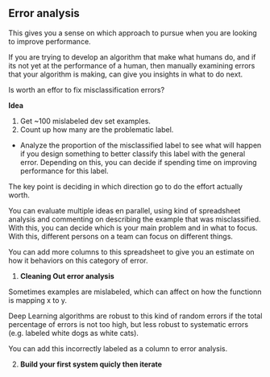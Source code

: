 # 

## Error analysis

This gives you a sense on which approach to pursue when you are looking to improve performance.

If you are trying to develop an algorithm that make what humans do, and if its not yet at the performance of a human, then manually examining errors that your algorithm is making, can give you insights in what to do next.

Is worth an effor to fix misclassification errors?

__Idea__

1. Get ~100 mislabeled dev set examples.
2. Count up how many are the problematic label.

- Analyze the proportion of the misclassified label to see what will happen if you design something to better classify this label with the general error. Depending on this, you can decide if spending time on improving performance for this label.

The key point is deciding in which direction go to do the effort actually worth.

You can evaluate multiple ideas en parallel, using kind of spreadsheet analysis and commenting on describing the example that was misclassified. With this, you can decide which is your main problem and in what to focus. With this, different persons on a team can focus on different things.

You can add more columns to this spreadsheet to give you an estimate on how it behaviors on this category of error.

1. __Cleaning Out error analysis__

Sometimes examples are mislabeled, which can affect on how the functionn is mapping x to y.

Deep Learning algorithms are robust to this kind of random errors if the total percentage of errors is not too high, but less robust to systematic errors (e.g. labeled white dogs as white cats).

You can add this incorrectly labeled as a column to error analysis.

2. __Build your first system quicly then iterate__


